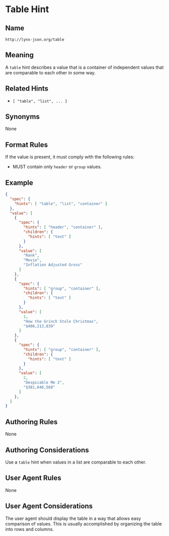 # Table Hint

## Name

`http://lynx-json.org/table`

## Meaning

A `table` hint describes a value that is a container of independent values that 
are comparable to each other in some way.

## Related Hints

- `[ "table", "list", ... ]`

## Synonyms

None

## Format Rules

If the value is present, it must comply with the following rules:

- MUST contain only `header` or `group` values.

## Example

```json
{
  "spec": {
    "hints": [ "table", "list", "container" ]
  },
  "value": [
    {
      "spec": {
        "hints": [ "header", "container" ],
        "children": {
          "hints": [ "text" ]
        }
      },
      "value": [
        "Rank",
        "Movie",
        "Inflation Adjusted Gross"
      ]
    },
    {
      "spec": {
        "hints": [ "group", "container" ],
        "children": {
          "hints": [ "text" ]
        }
      },
      "value": [
        1,
        "How the Grinch Stole Christmas",
        "$406,213,839"
      ]
    },
    {
      "spec": {
        "hints": [ "group", "container" ],
        "children": {
          "hints": [ "text" ]
        }
      },
      "value": [
        2,
        "Despicable Me 2",
        "$381,646,568"
      ]
    },
  ]
}

```

## Authoring Rules

None

## Authoring Considerations

Use a `table` hint when values in a list are comparable to each other.

## User Agent Rules

None

## User Agent Considerations

The user agent should display the table in a way that allows easy comparison of 
values. This is usually accomplished by organizing the table into rows and columns.
